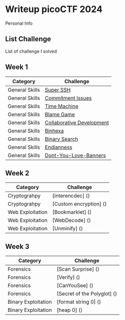 # **Writeup picoCTF 2024**
Personal Info
## **List Challenge**
List of challenge I solved
## **Week 1**
| **Category**    | **Challenge**                       |
| -------------   | -------------                       |
| General Skills |[Super SSH](General%20Skills/superssh-solve.md)|
| General Skills |[Commitment Issues](General%20Skills/commit-solve.md)|
| General Skills |[Time Machine](General%20Skills/timemachine-solve.md)|
| General Skills |[Blame Game](General%20Skills/blamegame-solve.md)|
| General Skills |[Collaborative Development](General%20Skills/collaborative-solve.md)|
| General Skills |[Binhexa](General%20Skills/binhexa-solve.md)|
| General Skills |[Binary Search](General%20Skills/binarysearch-solve.md)|
| General Skills |[Endianness](General%20Skills/endianness-solve.md)|
| General Skills |[Dont-You-Love-Banners](General%20Skills/dontyoulovebanner-solve.md)|

## **Week 2**
| **Category**    | **Challenge**                       |
| -------------   | -------------                       |
| Cryptograhpy |[interencdec] ()|
| Cryptograhpy |[Custom encryption] ()|
| Web Exploitation |[Bookmarklet] ()|
| Web Exploitation |[WebDecode] ()|
| Web Exploitation |[Unminify] ()|

## **Week 3**
| **Category**    | **Challenge**                       |
| -------------   | -------------                       |
| Forensics |[Scan Surprise] ()|
| Forensics |[Verify] ()|
| Forensics |[CanYouSee] ()|
| Forensics |[Secret of the Polyglot] ()|
| Binary Exploitation |[format string 0] ()|
| Binary Exploitation |[heap 0] ()|



